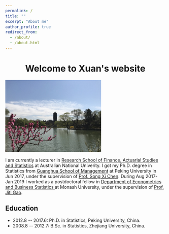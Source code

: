 ```yaml
---
permalink: /
title: ""
excerpt: "About me"
author_profile: true
redirect_from: 
  - /about/
  - /about.html
---
```

<h1 align="center"> Welcome to Xuan's website </h1>

<img src="../images/weiming.jpeg" width="60%" height="30%">

I am currently a lecturer in [Research School of Finance, Actuarial Studies and Statistics](https://rsfas.anu.edu.au/) at Australian National Univerity. I got my Ph.D. degree in Statistics from [Guanghua School of Management](http://www.gsm.pku.edu.cn/) at Peking University in Jun 2017, under the supervision of [Prof. Song Xi Chen](https://www.songxichen.com/). During Aug 2017- Jan 2019 I worked as a postdoctoral fellow in [Department of Econometrics and Business Statistics ](https://www.monash.edu/business/econometrics-and-business-statistics) at Monash University, under the supervision of [Prof. Jiti Gao](https://users.monash.edu/~jgao/). 

**Education**
------
- 2012.8 -- 2017.6: Ph.D. in Statistics, Peking University, China. 
- 2008.8 -- 2012.7: B.Sc. in Statistics, Zhejiang University, China.

